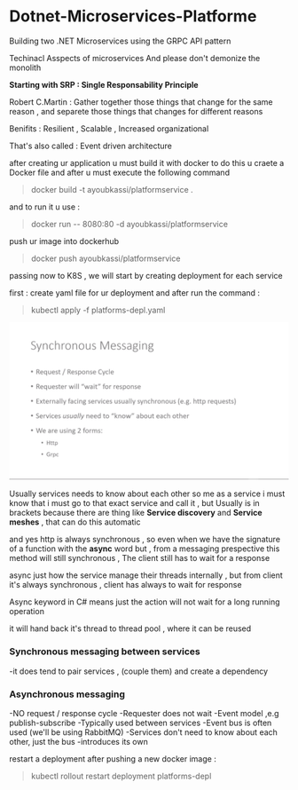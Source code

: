# Dotnet-Microservices-Platforme

Building two .NET Microservices using the GRPC API pattern

Techinacl Asspects of microservices
And please don't demonize the monolith

**Starting with SRP : Single Responsability Principle**

Robert C.Martin : Gather together those things that change for the same reason , and separete those things that changes for different reasons

Benifits : Resilient , Scalable , Increased organizational

That's also called : Event driven architecture

after creating ur application u must build it with docker to do this u craete a Docker file and after u must execute the following command

> docker build -t ayoubkassi/platformservice .

and to run it u use :

> docker run -- 8080:80 -d ayoubkassi/platformservice

push ur image into dockerhub

> docker push ayoubkassi/platformservice

passing now to K8S , we will start by creating deployment for each service

first : create yaml file for ur deployment and after run the command :

> kubectl apply -f platforms-depl.yaml

![alt](./assets/synchonous-messaging.png)

Usually services needs to know about each other so me as a service i must know that i must go to that exact service and call it , but Usually is in brackets
because there are thing like **Service discovery** and **Service meshes** , that can do this automatic


and yes http is always synchronous , so even when we have the signature of a function with the **async** word but , from a messaging prespective this method will still synchronous , The client still has to wait for a response

async just how the service manage their threads internally , but from client it's always synchronous , client has always to wait for response

Async keyword in C# means just the action will not wait for a long running operation

it will hand back it's thread to thread pool , where it can be reused

### Synchronous messaging between services

-it does tend to pair services , (couple them) and create a dependency


### Asynchronous messaging

-NO request / response cycle
-Requester does not wait
-Event model ,e.g publish-subscribe
-Typically used between services
-Event bus is often used (we'll be using RabbitMQ)
-Services don't need to know about each other, just the bus
-introduces its own



restart a deployment after pushing a new docker image :
>kubectl rollout restart deployment platforms-depl
